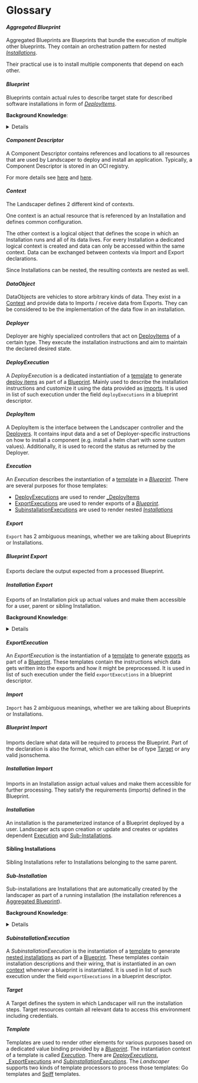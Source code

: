 # Glossary

#### _Aggregated Blueprint_

  Aggregated Blueprints are Blueprints that bundle the execution of multiple
  other blueprints.
  They contain an orchestration pattern for nested [_Installations_](#installation).

  Their practical use is to install multiple components that depend on each other.

#### _Blueprint_

  Blueprints contain actual rules to describe target state for described software
  installations in form of [_DeployItems_](#deployitem).

  __Background Knowledge__:
    <details>
    Blueprints consists of:
      - Configuration Data ([Imports](#import))
      - Installation instructions
        - [DeployItems](#deployitem) or
        - [Sub-Installations](#sub-installation)
      - [Output](#export)
    </details>

#### _Component Descriptor_
  A Component Descriptor contains references and locations to all resources that are used by Landscaper to deploy and install an application.
  Typically, a Component Descriptor is stored in an OCI registry.

  For more details see [here](https://gardener.github.io/component-spec/format.html) and [here](https://gardener.github.io/component-spec/semantics.html).

#### _Context_

  The Landscaper defines 2 different kind of contexts.

  One context is an actual resource that is referenced by an Installation and defines common configuration.

  The other context is a logical object that defines the scope in which an Installation runs and all of its data lives.
  For every Installation a dedicated logical context is created and data can only be accessed within the same context.
  Data can be exchanged between contexts via Import and Export declarations.

  Since Installations can be nested, the resulting contexts are nested as well.

#### _DataObject_

  DataObjects are vehicles to store arbitrary kinds of data. They exist in a [Context](#context) and provide data to Imports / receive data from Exports. They can be considered to be the implementation of the data flow in an installation.

#### _Deployer_

  Deployer are highly specialized controllers that act on [DeployItems](#deployitem) of a certain type. They execute the installation instructions and aim to maintain the declared desired state.

#### _DeployExecution_

  A _DeployExecution_ is a dedicated instantiation of a [template](#template) to generate [deploy items](#deployitem) as part of a [Blueprint](#blueprint). Mainly used to describe the installation instructions and customize it using the data provided as [imports](#import).
  It is used in list of such execution under the field `deployExecutions` in a blueprint descriptor.

#### _DeployItem_

  A DeployItem is the interface between the Landscaper controller and the [Deployers](#deployer). It contains input data and a set of Deployer-specific instructions on how to install a component (e.g. install a helm chart with some custom values). Additionally, it is used to record the status as returned by the Deployer.

#### _Execution_
  
  An _Execution_ describes the instantiation of a [template](#template) in a [_Blueprint_](#blueprint).
  There are several purposes for those templates: 
  - [DeployExecutions](#deployexecution) are used to render [_DeployItems](#deployitem)
  - [ExportExecutions](#exportexecution) are used to render exports of a [_Blueprint_](#blueprint).
  - [SubinstallationExecutions](#subinstallationexecution) are used to render nested [_Installations_](#installation)

#### _Export_

  `Export` has 2 ambiguous meanings, whether we are talking about Blueprints or Installations.

##### Blueprint Export

  Exports declare the output expected from a processed Blueprint.

##### Installation Export

  Exports of an Installation pick up actual values and make them accessible for a user, parent or sibling Installation.

  __Background Knowledge__:
    <details>
    Parent Installations can use exports of their [sub-installations](#sub-installation) as their own export.
    They cannot be used as inputs for their deploy items.
    </details>

#### _ExportExecution_

  An _ExportExecution_ is the instantiation of a [template](#template) to generate [exports](#export) as part of a [Blueprint](#blueprint).
  These templates contain the instructions which data gets written into the exports and how it might be preprocessed.
  It is used in list of such execution under the field `exportExecutions` in a blueprint descriptor.

#### _Import_

  `Import` has 2 ambiguous meanings, whether we are talking about Blueprints or Installations.

##### Blueprint Import

  Imports declare what data will be required to process the Blueprint. Part of the declaration is also the format, which can either be of type [Target](#target) or any valid jsonschema.

##### Installation Import

  Imports in an Installation assign actual values and make them accessible for further processing. They satisfy the requirements (imports) defined in the Blueprint.

#### _Installation_

  An installation is the parameterized instance of a Blueprint deployed by a user.
  Landscaper acts upon creation or update and creates or updates dependent [Execution](#execution) and [Sub-Installations](#sub-installation).

#### Sibling Installations

  Sibling Installations refer to Installations belonging to the same parent.

#### _Sub-Installation_

  Sub-installations are Installations that are automatically created by the landscaper as part of a running installation (the installation references a [Aggregated Blueprint](#aggregated-blueprint)).

  __Background Knowledge__:
  <details>
    Sub-installations define the usage of other blueprints within an [Aggregated Blueprint](#_aggregated-blueprint_).
    Sub-installations can be nested, when deployed, they are managed by their parent (sub)installation.
  </details>

#### _SubinstallationExecution_

A _SubinstallationExecution_ is the instantiation of a [template](#template) to generate [nested installations](#installation) as part of a [Blueprint](#blueprint).
These templates contain installation descriptions and their wiring, that is instantiated in an own [context](#context) whenever a blueprint is instantiated.
It is used in list of such execution under the field `exportExecutions` in a blueprint descriptor.

#### _Target_

  A Target defines the system in which Landscaper will run the installation steps. Target resources contain all relevant data to access this environment including credentials.

#### _Template_

  Templates are used to render other elements for various purposes based on a dedicated
  value binding provided by a [_Blueprint_](#blueprint). The instantiation context of a
  template is called [_Execution_](#execution). There are [_DeployExecutions_](#deployexecution),
  [_ExportExecutions](#exportexecution) and [_SubinstallationExecutions_](#subinstallationexecution).
  The _Landscaper_ supports two kinds of template processors to process those templates: Go templates and [Spiff](https://github.com/mandelsoft/spiff) templates.